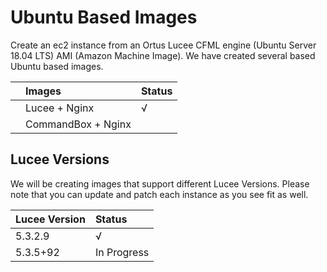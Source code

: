 # Ubuntu Based Images

Create an ec2 instance from an Ortus Lucee CFML engine \(Ubuntu Server 18.04 LTS\) AMI \(Amazon Machine Image\).  We have created several based Ubuntu based images.

|  | Images | Status |
| :--- | :--- | :--- |
|  | Lucee + Nginx | √ |
|  | CommandBox + Nginx |  |

## Lucee Versions

We will be creating images that support different Lucee Versions. Please note that you can update and patch each instance as you see fit as well.

| Lucee Version | Status |
| :--- | :--- |
| 5.3.2.9 | √ |
| 5.3.5+92 | In Progress |




